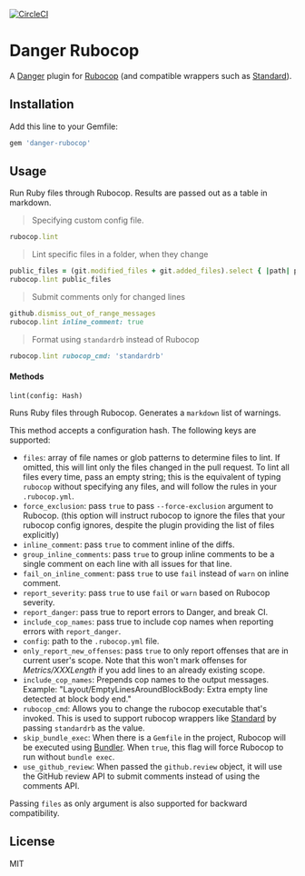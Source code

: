 [![CircleCI](https://circleci.com/gh/ashfurrow/danger-rubocop.svg?style=svg)](https://circleci.com/gh/ashfurrow/danger-rubocop)

# Danger Rubocop

A [Danger](https://github.com/danger/danger) plugin for [Rubocop](https://github.com/bbatsov/rubocop) (and compatible wrappers such as [Standard](https://github.com/testdouble/standard/)).

## Installation

Add this line to your Gemfile:

```rb
gem 'danger-rubocop'
```

## Usage

Run Ruby files through Rubocop.
Results are passed out as a table in markdown.


> Specifying custom config file.
```ruby
rubocop.lint
```

> Lint specific files in a folder, when they change

```ruby
public_files = (git.modified_files + git.added_files).select { |path| path.include?("/public/") }
rubocop.lint public_files
```

> Submit comments only for changed lines

```ruby
github.dismiss_out_of_range_messages
rubocop.lint inline_comment: true
```

> Format using `standardrb` instead of Rubocop

```ruby
rubocop.lint rubocop_cmd: 'standardrb'
```

#### Methods

`lint(config: Hash)`

Runs Ruby files through Rubocop. Generates a `markdown` list of warnings.

This method accepts a configuration hash.
The following keys are supported:

* `files`: array of file names or glob patterns to determine files to lint. If omitted, this will lint only the files changed in the pull request. To lint all files every time, pass an empty string; this is the equivalent of typing `rubocop` without specifying any files, and will follow the rules in your `.rubocop.yml`.
* `force_exclusion`: pass `true` to pass `--force-exclusion` argument to Rubocop.
  (this option will instruct rubocop to ignore the files that your rubocop config ignores,
  despite the plugin providing the list of files explicitly)
* `inline_comment`: pass `true` to comment inline of the diffs.
* `group_inline_comments`: pass `true` to group inline comments to be a single comment on each line with all issues for that line.
* `fail_on_inline_comment`: pass `true` to use `fail` instead of `warn` on inline comment.
* `report_severity`: pass `true` to use `fail` or `warn` based on Rubocop severity.
* `report_danger`: pass true to report errors to Danger, and break CI.
* `include_cop_names`: pass true to include cop names when reporting errors with `report_danger`.
* `config`: path to the `.rubocop.yml` file.
* `only_report_new_offenses`: pass `true` to only report offenses that are in current user's scope.
   Note that this won't mark offenses for _Metrics/XXXLength_ if you add lines to an already existing scope.
* `include_cop_names`: Prepends cop names to the output messages. Example: "Layout/EmptyLinesAroundBlockBody: Extra empty line detected at block body end."
* `rubocop_cmd`: Allows you to change the rubocop executable that's invoked. This is used to support rubocop wrappers like [Standard](https://github.com/testdouble/standard/) by passing `standardrb` as the value.
* `skip_bundle_exec`: When there is a `Gemfile` in the project, Rubocop will be executed using [Bundler](https://bundler.io). When `true`, this flag will force Rubocop to run without `bundle exec`.
* `use_github_review`: When passed the `github.review` object, it will use the GitHub review API to submit comments instead of using the comments API.

Passing `files` as only argument is also supported for backward compatibility.

## License

MIT
